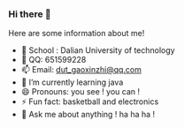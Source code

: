 ### Hi there 👋

<!--
**GaoXinzhi/GaoXinzhi** is a ✨ _special_ ✨ repository because its `README.md` (this file) appears on your GitHub profile.

Here are some ideas to get you started:

- 🔭 I’m currently working on ...
- 🌱 I’m currently learning ...
- 👯 I’m looking to collaborate on ...
- 🤔 I’m looking for help with ...
- 💬 Ask me about ...
- 📫 How to reach me: ...
- 😄 Pronouns: ...
- ⚡ Fun fact: ...
-->

Here are some information about me!

- 🏫 School : Dalian University of technology
- 👋 QQ: 651599228
- 📫 Email: dut_gaoxinzhi@qq.com
- 🌱 I’m currently learning java
- 😄 Pronouns: you see ! you can !
- ⚡ Fun fact: basketball and electronics
- 💬 Ask me about anything ! ha ha ha !




